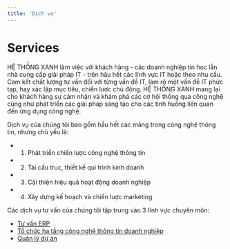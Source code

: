 ```yaml
---
title: 'Dịch vụ'
---
```


# Services

HỆ THỐNG XANH làm việc với khách hàng - các doanh nghiệp tin học lẫn nhà cung cấp giải pháp IT - trên hầu hết các lĩnh vực IT hoặc theo nhu cầu.  Cam kết chất lượng tư vấn đối với từng vấn đề IT, làm rõ một vấn đề IT phức tạp, hay xác lập mục tiêu, chiến lược chủ động. HỆ THỐNG XANH mang lại cho khách hàng sự cảm nhận và khám phá các cơ hội thông qua công nghệ cũng như phát triển các giải pháp sáng tạo cho các tình huống liên quan đến ứng dụng công nghệ. 

Dịch vụ của chúng tôi bao gồm hầu hết các mảng trong công nghệ thông tin, nhưng chủ yếu là:

* 1. Phát triển chiến lược công nghệ thông tin
* 2. Tái cấu truc, thiết kế qui trình kinh doanh
* 3. Cải thiện hiệu quả hoạt động doanh nghiệp
* 4. Xây dựng kế hoạch và chiến luợc marketing

Các dịch vụ tư vấn của chúng tôi tập trung vào 3 lĩnh vực chuyên môn:
* [Tư vấn ERP](http://www.hethongxanh.vn/vi/services/erp%20consulting.html)
* [Tổ chức hạ tầng công nghệ thông tin doanh nghiệp](http://www.hethongxanh.vn/vi/services/corporate%20it%20organization.html)
* [Quản lý dự án](http://www.hethongxanh.vn/vi/services/project%20management.html)